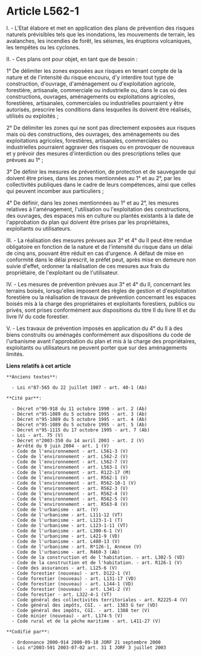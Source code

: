# Article L562-1

I. - L'Etat élabore et met en application des plans de prévention des risques naturels prévisibles tels que les inondations,
les mouvements de terrain, les avalanches, les incendies de forêt, les séismes, les éruptions volcaniques, les tempêtes ou
les cyclones.

II. - Ces plans ont pour objet, en tant que de besoin :

1° De délimiter les zones exposées aux risques en tenant compte de la nature et de l'intensité du risque encouru, d'y
interdire tout type de construction, d'ouvrage, d'aménagement ou d'exploitation agricole, forestière, artisanale, commerciale
ou industrielle ou, dans le cas où des constructions, ouvrages, aménagements ou exploitations agricoles, forestières,
artisanales, commerciales ou industrielles pourraient y être autorisés, prescrire les conditions dans lesquelles ils doivent
être réalisés, utilisés ou exploités ;

2° De délimiter les zones qui ne sont pas directement exposées aux risques mais où des constructions, des ouvrages, des
aménagements ou des exploitations agricoles, forestières, artisanales, commerciales ou industrielles pourraient aggraver des
risques ou en provoquer de nouveaux et y prévoir des mesures d'interdiction ou des prescriptions telles que prévues au 1° ;

3° De définir les mesures de prévention, de protection et de sauvegarde qui doivent être prises, dans les zones mentionnées
au 1° et au 2°, par les collectivités publiques dans le cadre de leurs compétences, ainsi que celles qui peuvent incomber aux
particuliers ;

4° De définir, dans les zones mentionnées au 1° et au 2°, les mesures relatives à l'aménagement, l'utilisation ou
l'exploitation des constructions, des ouvrages, des espaces mis en culture ou plantés existants à la date de l'approbation du
plan qui doivent être prises par les propriétaires, exploitants ou utilisateurs.

III. - La réalisation des mesures prévues aux 3° et 4° du II peut être rendue obligatoire en fonction de la nature et de
l'intensité du risque dans un délai de cinq ans, pouvant être réduit en cas d'urgence. A défaut de mise en conformité dans le
délai prescrit, le préfet peut, après mise en demeure non suivie d'effet, ordonner la réalisation de ces mesures aux frais du
propriétaire, de l'exploitant ou de l'utilisateur.

IV. - Les mesures de prévention prévues aux 3° et 4° du II, concernant les terrains boisés, lorsqu'elles imposent des règles
de gestion et d'exploitation forestière ou la réalisation de travaux de prévention concernant les espaces boisés mis à la
charge des propriétaires et exploitants forestiers, publics ou privés, sont prises conformément aux dispositions du titre II
du livre III et du livre IV du code forestier.

V. - Les travaux de prévention imposés en application du 4° du II à des biens construits ou aménagés conformément aux
dispositions du code de l'urbanisme avant l'approbation du plan et mis à la charge des propriétaires, exploitants ou
utilisateurs ne peuvent porter que sur des aménagements limités.

**Liens relatifs à cet article**

	**Anciens textes**:

	  - Loi n°87-565 du 22 juillet 1987 - art. 40-1 (Ab)

	**Cité par**:

	  - Décret n°90-918 du 11 octobre 1990 - art. 2 (Ab)
	  - Décret n°95-1089 du 5 octobre 1995 - art. 3 (Ab)
	  - Décret n°95-1089 du 5 octobre 1995 - art. 4 (Ab)
	  - Décret n°95-1089 du 5 octobre 1995 - art. 5 (Ab)
	  - Décret n°95-1115 du 17 octobre 1995 - art. 7 (Ab)
	  - Loi - art. 75 (V)
	  - Décret n°2003-350 du 14 avril 2003 - art. 2 (V)
	  - Arrêté du 9 juin 2004 - art. 1 (V)
	  - Code de l'environnement - art. L561-3 (V)
	  - Code de l'environnement - art. L562-2 (V)
	  - Code de l'environnement - art. L562-7 (V)
	  - Code de l'environnement - art. L563-1 (V)
	  - Code de l'environnement - art. R122-17 (M)
	  - Code de l'environnement - art. R562-1 (V)
	  - Code de l'environnement - art. R562-10-1 (V)
	  - Code de l'environnement - art. R562-3 (V)
	  - Code de l'environnement - art. R562-4 (V)
	  - Code de l'environnement - art. R562-5 (V)
	  - Code de l'environnement - art. R563-8 (V)
	  - Code de l'urbanisme - art. (V)
	  - Code de l'urbanisme - art. L111-12 (VT)
	  - Code de l'urbanisme - art. L123-1-1 (T)
	  - Code de l'urbanisme - art. L123-1-11 (VT)
	  - Code de l'urbanisme - art. L300-6-1 (V)
	  - Code de l'urbanisme - art. L421-9 (VD)
	  - Code de l'urbanisme - art. L480-13 (V)
	  - Code de l'urbanisme - art. R*126-1, Annexe (V)
	  - Code de l'urbanisme - art. R460-3 (Ab)
	  - Code de la construction et de l'habitation. - art. L302-5 (VD)
	  - Code de la construction et de l'habitation. - art. R126-1 (V)
	  - Code des assurances - art. L125-6 (V)
	  - Code forestier (nouveau) - art. D122-1 (V)
	  - Code forestier (nouveau) - art. L131-17 (VD)
	  - Code forestier (nouveau) - art. L144-1 (VD)
	  - Code forestier (nouveau) - art. L341-2 (V)
	  - Code forestier - art. L322-4-1 (VT)
	  - Code général des collectivités territoriales - art. R2225-4 (V)
	  - Code général des impôts, CGI. - art. 1383 G ter (VD)
	  - Code général des impôts, CGI. - art. 1388 ter (V)
	  - Code minier (nouveau) - art. L174-5 (V)
	  - Code rural et de la pêche maritime - art. L411-27 (V)

	**Codifié par**:

	  - Ordonnance 2000-914 2000-09-18 JORF 21 septembre 2000
	  - Loi n°2003-591 2003-07-02 art. 31 I JORF 3 juillet 2003
